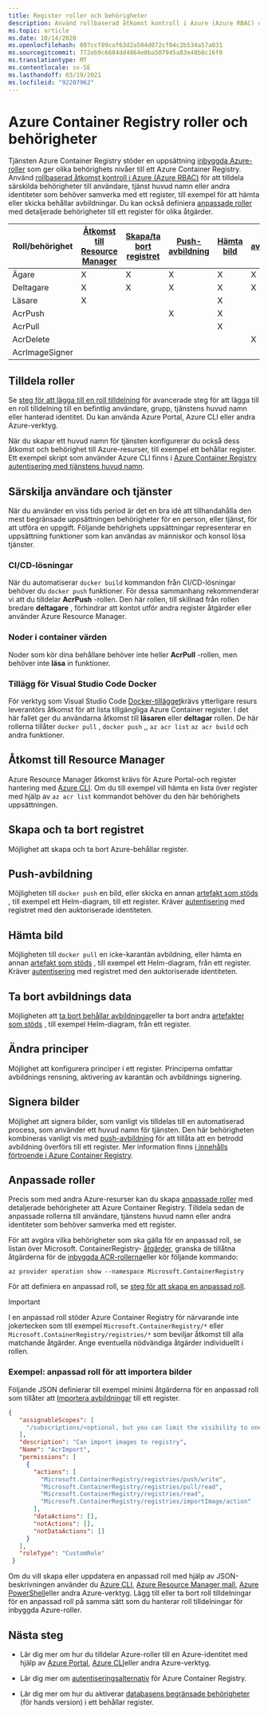 ```yaml
---
title: Register roller och behörigheter
description: Använd rollbaserad åtkomst kontroll i Azure (Azure RBAC) och identitets-och åtkomst hantering (IAM) för att ge detaljerade behörigheter till resurser i ett Azure Container Registry.
ms.topic: article
ms.date: 10/14/2020
ms.openlocfilehash: 097ccf89caf63d2a504d072cf04c2b534a57a031
ms.sourcegitcommit: 772eb9c6684dd4864e0ba507945a83e48b8c16f0
ms.translationtype: MT
ms.contentlocale: sv-SE
ms.lasthandoff: 03/19/2021
ms.locfileid: "92207962"
---
```

# <a name="azure-container-registry-roles-and-permissions"></a>Azure Container Registry roller och behörigheter

Tjänsten Azure Container Registry stöder en uppsättning [inbyggda Azure-roller](../role-based-access-control/built-in-roles.md) som ger olika behörighets nivåer till ett Azure Container Registry. Använd [rollbaserad åtkomst kontroll i Azure (Azure RBAC)](../role-based-access-control/index.yml) för att tilldela särskilda behörigheter till användare, tjänst huvud namn eller andra identiteter som behöver samverka med ett register, till exempel för att hämta eller skicka behållar avbildningar. Du kan också definiera [anpassade roller](#custom-roles) med detaljerade behörigheter till ett register för olika åtgärder.

| Roll/behörighet       | [Åtkomst till Resource Manager](#access-resource-manager) | [Skapa/ta bort registret](#create-and-delete-registry) | [Push-avbildning](#push-image) | [Hämta bild](#pull-image) | [Ta bort avbildnings data](#delete-image-data) | [Ändra principer](#change-policies) |   [Signera bilder](#sign-images)  |
| ---------| --------- | --------- | --------- | --------- | --------- | --------- | --------- |
| Ägare | X | X | X | X | X | X |  |  
| Deltagare | X | X | X |  X | X | X |  |  
| Läsare | X |  |  | X |  |  |  |
| AcrPush |  |  | X | X | |  |  |  
| AcrPull |  |  |  | X |  |  |  |  
| AcrDelete |  |  |  |  | X |  |  |
| AcrImageSigner |  |  |  |  |  |  | X |

## <a name="assign-roles"></a>Tilldela roller

Se [steg för att lägga till en roll tilldelning](../role-based-access-control/role-assignments-steps.md) för avancerade steg för att lägga till en roll tilldelning till en befintlig användare, grupp, tjänstens huvud namn eller hanterad identitet. Du kan använda Azure Portal, Azure CLI eller andra Azure-verktyg.

När du skapar ett huvud namn för tjänsten konfigurerar du också dess åtkomst och behörighet till Azure-resurser, till exempel ett behållar register. Ett exempel skript som använder Azure CLI finns i [Azure Container Registry autentisering med tjänstens huvud namn](container-registry-auth-service-principal.md#create-a-service-principal).

## <a name="differentiate-users-and-services"></a>Särskilja användare och tjänster

När du använder en viss tids period är det en bra idé att tillhandahålla den mest begränsade uppsättningen behörigheter för en person, eller tjänst, för att utföra en uppgift. Följande behörighets uppsättningar representerar en uppsättning funktioner som kan användas av människor och konsol lösa tjänster.

### <a name="cicd-solutions"></a>CI/CD-lösningar

När du automatiserar `docker build` kommandon från CI/CD-lösningar behöver du `docker push` funktioner. För dessa sammanhang rekommenderar vi att du tilldelar **AcrPush** -rollen. Den här rollen, till skillnad från rollen bredare **deltagare** , förhindrar att kontot utför andra register åtgärder eller använder Azure Resource Manager.

### <a name="container-host-nodes"></a>Noder i container värden

Noder som kör dina behållare behöver inte heller **AcrPull** -rollen, men behöver inte **läsa** in funktioner.

### <a name="visual-studio-code-docker-extension"></a>Tillägg för Visual Studio Code Docker

För verktyg som Visual Studio Code [Docker-tillägget](https://code.visualstudio.com/docs/azure/docker)krävs ytterligare resurs leverantörs åtkomst för att lista tillgängliga Azure Container register. I det här fallet ger du användarna åtkomst till **läsaren** eller **deltagar** rollen. De här rollerna tillåter `docker pull` , `docker push` ,, `az acr list` `az acr build` och andra funktioner. 

## <a name="access-resource-manager"></a>Åtkomst till Resource Manager

Azure Resource Manager åtkomst krävs för Azure Portal-och register hantering med [Azure CLI](/cli/azure/). Om du till exempel vill hämta en lista över register med hjälp av `az acr list` kommandot behöver du den här behörighets uppsättningen. 

## <a name="create-and-delete-registry"></a>Skapa och ta bort registret

Möjlighet att skapa och ta bort Azure-behållar register.

## <a name="push-image"></a>Push-avbildning

Möjligheten till `docker push` en bild, eller skicka en annan [artefakt som stöds](container-registry-image-formats.md) , till exempel ett Helm-diagram, till ett register. Kräver [autentisering](container-registry-authentication.md) med registret med den auktoriserade identiteten. 

## <a name="pull-image"></a>Hämta bild

Möjligheten till `docker pull` en icke-karantän avbildning, eller hämta en annan [artefakt som stöds](container-registry-image-formats.md) , till exempel ett Helm-diagram, från ett register. Kräver [autentisering](container-registry-authentication.md) med registret med den auktoriserade identiteten.

## <a name="delete-image-data"></a>Ta bort avbildnings data

Möjligheten att [ta bort behållar avbildningar](container-registry-delete.md)eller ta bort andra [artefakter som stöds](container-registry-image-formats.md) , till exempel Helm-diagram, från ett register.

## <a name="change-policies"></a>Ändra principer

Möjlighet att konfigurera principer i ett register. Principerna omfattar avbildnings rensning, aktivering av karantän och avbildnings signering.

## <a name="sign-images"></a>Signera bilder

Möjlighet att signera bilder, som vanligt vis tilldelas till en automatiserad process, som använder ett huvud namn för tjänsten. Den här behörigheten kombineras vanligt vis med [push-avbildning](#push-image) för att tillåta att en betrodd avbildning överförs till ett register. Mer information finns [i innehålls förtroende i Azure Container Registry](container-registry-content-trust.md).

## <a name="custom-roles"></a>Anpassade roller

Precis som med andra Azure-resurser kan du skapa [anpassade roller](../role-based-access-control/custom-roles.md) med detaljerade behörigheter att Azure Container Registry. Tilldela sedan de anpassade rollerna till användare, tjänstens huvud namn eller andra identiteter som behöver samverka med ett register. 

För att avgöra vilka behörigheter som ska gälla för en anpassad roll, se listan över Microsoft. ContainerRegistry- [åtgärder](../role-based-access-control/resource-provider-operations.md#microsoftcontainerregistry), granska de tillåtna åtgärderna för de [inbyggda ACR-rollerna](../role-based-access-control/built-in-roles.md)eller kör följande kommando:

```azurecli
az provider operation show --namespace Microsoft.ContainerRegistry
```

För att definiera en anpassad roll, se [steg för att skapa en anpassad roll](../role-based-access-control/custom-roles.md#steps-to-create-a-custom-role).

> [!IMPORTANT]
> I en anpassad roll stöder Azure Container Registry för närvarande inte jokertecken som till exempel `Microsoft.ContainerRegistry/*` eller `Microsoft.ContainerRegistry/registries/*` som beviljar åtkomst till alla matchande åtgärder. Ange eventuella nödvändiga åtgärder individuellt i rollen.

### <a name="example-custom-role-to-import-images"></a>Exempel: anpassad roll för att importera bilder

Följande JSON definierar till exempel minimi åtgärderna för en anpassad roll som tillåter att [Importera avbildningar](container-registry-import-images.md) till ett register.

```json
{
   "assignableScopes": [
     "/subscriptions/<optional, but you can limit the visibility to one or more subscriptions>"
   ],
   "description": "Can import images to registry",
   "Name": "AcrImport",
   "permissions": [
     {
       "actions": [
         "Microsoft.ContainerRegistry/registries/push/write",
         "Microsoft.ContainerRegistry/registries/pull/read",
         "Microsoft.ContainerRegistry/registries/read",
         "Microsoft.ContainerRegistry/registries/importImage/action"
       ],
       "dataActions": [],
       "notActions": [],
       "notDataActions": []
     }
   ],
   "roleType": "CustomRole"
 }
```

Om du vill skapa eller uppdatera en anpassad roll med hjälp av JSON-beskrivningen använder du [Azure CLI](../role-based-access-control/custom-roles-cli.md), [Azure Resource Manager mall](../role-based-access-control/custom-roles-template.md), [Azure PowerShell](../role-based-access-control/custom-roles-powershell.md)eller andra Azure-verktyg. Lägg till eller ta bort roll tilldelningar för en anpassad roll på samma sätt som du hanterar roll tilldelningar för inbyggda Azure-roller.

## <a name="next-steps"></a>Nästa steg

* Lär dig mer om hur du tilldelar Azure-roller till en Azure-identitet med hjälp av [Azure Portal](../role-based-access-control/role-assignments-portal.md), [Azure CLI](../role-based-access-control/role-assignments-cli.md)eller andra Azure-verktyg.

* Lär dig mer om [autentiseringsalternativ](container-registry-authentication.md) för Azure Container Registry.

* Lär dig mer om hur du aktiverar [databasens begränsade behörigheter](container-registry-repository-scoped-permissions.md) (för hands version) i ett behållar register.
